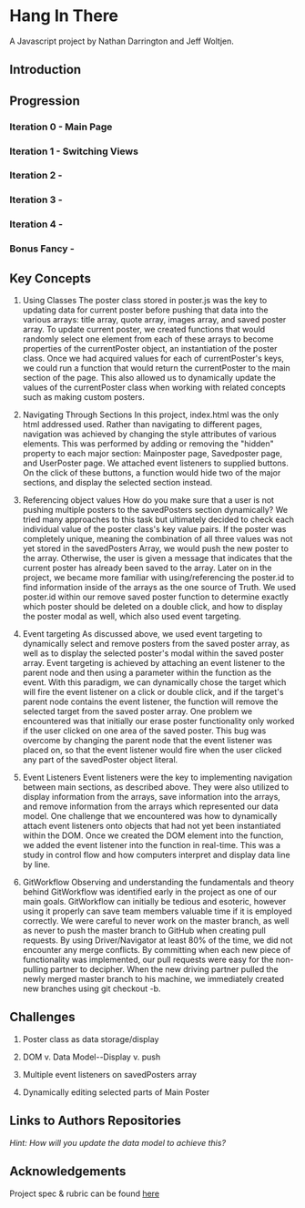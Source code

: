 # Hang In There

A Javascript project by Nathan Darrington and Jeff Woltjen.

## Introduction

## Progression

### Iteration 0 - Main Page

### Iteration 1 - Switching Views

### Iteration 2 -

### Iteration 3 -

### Iteration 4 -

### Bonus Fancy -

## Key Concepts

1. Using Classes
 The poster class stored in poster.js was the key to updating data for current poster before pushing that data into the various arrays: title array, quote array, images array, and saved poster array. To update current poster, we created functions that would randomly select one element from each of these arrays to become properties of the currentPoster object, an instantiation of the poster class. Once we had acquired values for each of currentPoster's keys, we could run a function that would return the currentPoster to the main section of the page.  This also allowed us to dynamically update the values of the currentPoster class when working with related concepts such as making custom posters.

2. Navigating Through Sections
In this project, index.html was the only html addressed used. Rather than navigating to different pages, navigation was achieved by changing the style attributes of various elements. This was performed by adding or removing the "hidden" property to each major section: Mainposter page, Savedposter page, and UserPoster page. We attached event listeners to supplied buttons. On the click of these buttons, a function would hide two of the major sections, and display the selected section instead.

3. Referencing object values
How do you make sure that a user is not pushing multiple posters to the savedPosters section dynamically? We tried many approaches to this task but ultimately decided to check each individual value of the poster class's key value pairs. If the poster was completely unique, meaning the combination of all three values was not yet stored in the savedPosters Array, we would push the new poster to the array. Otherwise, the user is given a message that indicates that the current poster has already been saved to the array. Later on in the project, we became more familiar with using/referencing the poster.id to find information inside of the arrays as the one source of Truth. We used poster.id within our remove saved poster function to determine exactly which poster should be deleted on a double click, and how to display the poster modal as well, which also used event targeting.

4. Event targeting
As discussed above, we used event targeting to dynamically select and remove posters from the saved poster array, as well as to display the selected poster's modal within the saved poster array. Event targeting is achieved by attaching an event listener to the parent node and then using a parameter within the function as the event. With this paradigm, we can dynamically chose the target which will fire the event listener on a click or double click, and if the target's parent node contains the event listener, the function will remove the selected target from the saved poster array. One problem we encountered was that initially our erase poster functionality only worked if the user clicked on one area of the saved poster. This bug was overcome by changing the parent node that the event listener was placed on, so that the event listener would fire when the user clicked any part of the savedPoster object literal.

5. Event Listeners
Event listeners were the key to implementing navigation between main sections, as described above. They were also utilized to display information from the arrays, save information into the arrays, and remove information from the arrays which represented our data model. One challenge that we encountered was how to dynamically attach event listeners onto objects that had not yet been instantiated within the DOM. Once we created the DOM element into the function, we added the event listener into the function in real-time. This was a study in control flow and how computers interpret and display data line by line.

6. GitWorkflow
Observing and understanding the fundamentals and theory behind GitWorkflow was identified early in the project as one of our main goals. GitWorkflow can initially be tedious and esoteric, however using it properly can save team members valuable time if it is employed correctly. We were careful to never work on the master branch, as well as never to push the master branch to GitHub when creating pull requests. By using Driver/Navigator at least 80% of the time, we did not encounter any merge conflicts. By committing when each new piece of functionality was implemented, our pull requests were easy for the non-pulling partner to decipher. When the new driving partner pulled the newly merged master branch to his machine, we immediately created new branches using git checkout -b. 

## Challenges

1. Poster class as data storage/display

2. DOM v. Data Model--Display v. push

3. Multiple event listeners on savedPosters array

4. Dynamically editing selected parts of Main Poster

## Links to Authors Repositories



_Hint: How will you update the data model to achieve this?_

## Acknowledgements




Project spec & rubric can be found [here](https://frontend.turing.io/projects/module-1/hang-in-there.html)
